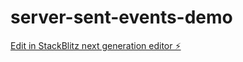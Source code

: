 # server-sent-events-demo

[Edit in StackBlitz next generation editor ⚡️](https://stackblitz.com/~/github.com/harbirchahal/server-sent-events-demo)